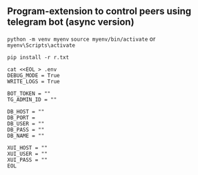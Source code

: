 ## Program-extension to control peers using telegram bot (async version)

```python -m venv myenv```
```source myenv/bin/activate``` or ```myenv\Scripts\activate```

```pip install -r r.txt```

```
cat <<EOL > .env
DEBUG_MODE = True
WRITE_LOGS = True

BOT_TOKEN = ""
TG_ADMIN_ID = ""

DB_HOST = ""
DB_PORT = 
DB_USER = ""
DB_PASS = ""
DB_NAME = ""

XUI_HOST = ""
XUI_USER = ""
XUI_PASS = ""
EOL
```